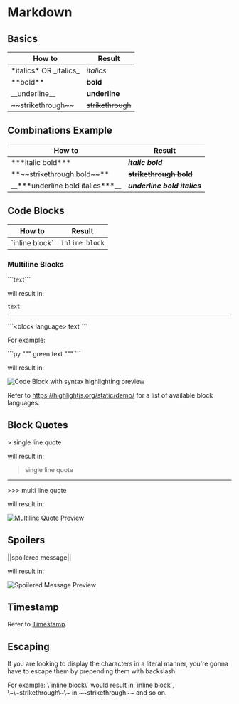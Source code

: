 # Markdown

## Basics

| How to | Result |
| ----- | ----- |
| \*italics\* OR \_italics\_ | *italics* |
| \*\*bold\*\* | **bold** |
| \_\_underline\_\_ | __underline__ |
| \~\~strikethrough\~\~ | ~~strikethrough~~ |

## Combinations Example

| How to | Result |
| ----- | ----- |
| \*\*\*italic bold\*\*\* | ***italic bold*** |
| \*\*\~\~strikethrough bold\~\~\*\* | **~~strikethrough bold~~** |
| \_\_\*\*\*underline bold italics\*\*\*\_\_ | __***underline bold italics***__ |

## Code Blocks

| How to | Result |
| ----- | ----- |
| \`inline block\` | `inline block` |

### Multiline Blocks

\`\`\`text\`\`\`

will result in:

```text```

---

\`\`\`\<block language\>
text
\`\`\`

For example:

\`\`\`py
"""
green text
"""
\`\`\`

will result in:

![Code Block with syntax highlighting preview](https://cdn.discordapp.com/attachments/652544869314854934/868241690215981136/block.png)

Refer to <https://highlightjs.org/static/demo/> for a list of available block languages.

## Block Quotes

\> single line quote

will result in:

> single line quote

---

\>\>\> multi
line
quote

will result in:

![Multiline Quote Preview](https://cdn.discordapp.com/attachments/652544869314854934/868242564929708122/quote.png)

## Spoilers

\|\|spoilered message\|\|

will result in:

![Spoilered Message Preview](https://cdn.discordapp.com/attachments/652544869314854934/868243296785428510/spoiler.gif)

## Timestamp

Refer to [Timestamp](Timestamp.md).

## Escaping

If you are looking to display the characters in a literal manner, you're gonna have to escape them by prepending them with backslash.

For example: \\\`inline block\\\` would result in \`inline block\`, \\\~\\\~strikethrough\\\~\\\~ in \~\~strikethrough\~\~ and so on.